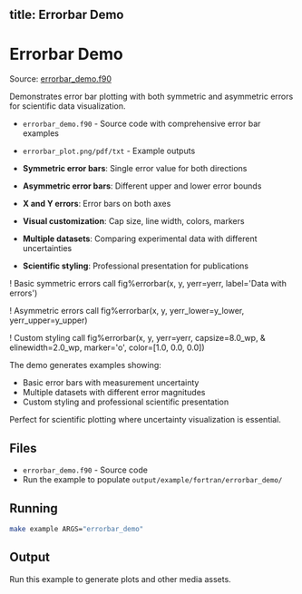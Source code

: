 title: Errorbar Demo
---

# Errorbar Demo

Source: [errorbar_demo.f90](https://github.com/lazy-fortran/fortplot/blob/main/example/fortran/errorbar_demo/errorbar_demo.f90)

Demonstrates error bar plotting with both symmetric and asymmetric errors for scientific data visualization.

- `errorbar_demo.f90` - Source code with comprehensive error bar examples
- `errorbar_plot.png/pdf/txt` - Example outputs

- **Symmetric error bars**: Single error value for both directions
- **Asymmetric error bars**: Different upper and lower error bounds
- **X and Y errors**: Error bars on both axes
- **Visual customization**: Cap size, line width, colors, markers
- **Multiple datasets**: Comparing experimental data with different uncertainties
- **Scientific styling**: Professional presentation for publications

! Basic symmetric errors
call fig%errorbar(x, y, yerr=yerr, label='Data with errors')

! Asymmetric errors
call fig%errorbar(x, y, yerr_lower=y_lower, yerr_upper=y_upper)

! Custom styling
call fig%errorbar(x, y, yerr=yerr, capsize=8.0_wp, &
                  elinewidth=2.0_wp, marker='o', color=[1.0, 0.0, 0.0])

The demo generates examples showing:
- Basic error bars with measurement uncertainty
- Multiple datasets with different error magnitudes
- Custom styling and professional scientific presentation

Perfect for scientific plotting where uncertainty visualization is essential.

## Files

- `errorbar_demo.f90` - Source code
- Run the example to populate `output/example/fortran/errorbar_demo/`

## Running

```bash
make example ARGS="errorbar_demo"
```

## Output

Run this example to generate plots and other media assets.

